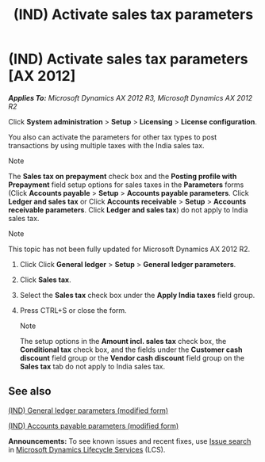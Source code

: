 ﻿---
title: (IND) Activate sales tax parameters
TOCTitle: (IND) Activate sales tax parameters
ms:assetid: 16749adf-499f-4fbc-8365-b83ca7ca6715
ms:mtpsurl: https://technet.microsoft.com/en-us/library/JJ664512(v=AX.60)
ms:contentKeyID: 49385591
ms.date: 04/18/2014
mtps_version: v=AX.60
---

# (IND) Activate sales tax parameters [AX 2012]


_**Applies To:** Microsoft Dynamics AX 2012 R3, Microsoft Dynamics AX 2012 R2_

Click **System administration** \> **Setup** \> **Licensing** \> **License configuration**.

You also can activate the parameters for other tax types to post transactions by using multiple taxes with the India sales tax.


> [!NOTE]
> <P>The <STRONG>Sales tax on prepayment</STRONG> check box and the <STRONG>Posting profile with Prepayment</STRONG> field setup options for sales taxes in the <STRONG>Parameters</STRONG> forms (Click <STRONG>Accounts payable</STRONG> &gt; <STRONG>Setup</STRONG> &gt; <STRONG>Accounts payable parameters</STRONG>. Click <STRONG>Ledger and sales tax</STRONG> or Click <STRONG>Accounts receivable</STRONG> &gt; <STRONG>Setup</STRONG> &gt; <STRONG>Accounts receivable parameters</STRONG>. Click <STRONG>Ledger and sales tax</STRONG>) do not apply to India sales tax.</P>




> [!NOTE]
> <P>This topic has not been fully updated for Microsoft Dynamics AX 2012 R2.</P>



1.  Click Click **General ledger** \> **Setup** \> **General ledger parameters**.

2.  Click **Sales tax**.

3.  Select the **Sales tax** check box under the **Apply India taxes** field group.

4.  Press CTRL+S or close the form.
    

    > [!NOTE]
    > <P>The setup options in the <STRONG>Amount incl. sales tax</STRONG> check box, the <STRONG>Conditional tax</STRONG> check box, and the fields under the <STRONG>Customer cash discount</STRONG> field group or the <STRONG>Vendor cash discount</STRONG> field group on the <STRONG>Sales tax</STRONG> tab do not apply to India sales tax.</P>



## See also

[(IND) General ledger parameters (modified form)](https://technet.microsoft.com/en-us/library/jj677901\(v=ax.60\))

[(IND) Accounts payable parameters (modified form)](https://technet.microsoft.com/en-us/library/jj664793\(v=ax.60\))

  
**Announcements:** To see known issues and recent fixes, use [Issue search](http://go.microsoft.com/fwlink/?linkid=389258) in [Microsoft Dynamics Lifecycle Services](http://go.microsoft.com/fwlink/?linkid=306505) (LCS).

